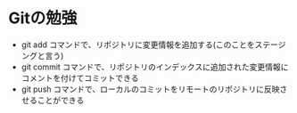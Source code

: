 # Gitの勉強
- git add コマンドで、リポジトリに変更情報を追加する(このことをステージングと言う)
- git commit コマンドで、リポジトリのインデックスに追加された変更情報にコメントを付けてコミットできる
- git push コマンドで、ローカルのコミットをリモートのリポジトリに反映させることができる
